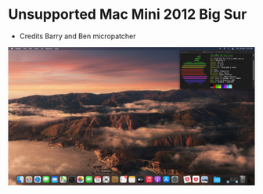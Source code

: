 # Unsupported Mac Mini 2012 Big Sur
* Credits Barry and Ben micropatcher

![Screenshot](https://github.com/yahgoo/Unsupported-Mac-Mini-2012-Big-Sur/blob/main/Screenshot%202020-11-19%20at%204.12.41%20PM.png)
